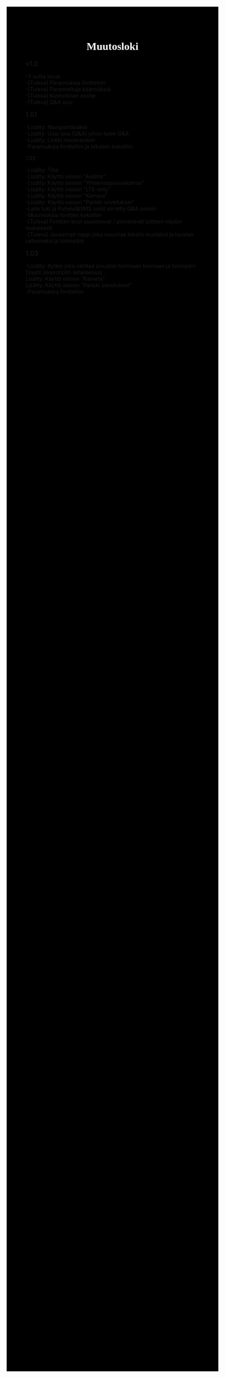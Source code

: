 <!DOCTYPE html>
<html>
<head>
<meta charset="UTF-8">
</head>
<body style="background-color:black;margin:200px";>

<h1 style="text-align:center;color:white;font-family:verdana, Tahoma;">Muutosloki</h1>

  <div style="font-size:125%;">v1.0</div>
  <p>-3 uutta sivua<br>-[Tuleva] Parannuksia fontteihin<br>-[Tuleva] Paranneltuja käännöksiä<br>-[Tuleva] Kunnollinen osoite<br>-[Tuleva] Q&A sivu </p>
    
  <div style="font-size:125%;">1.01</div>
  <p>-Lisätty: Navigointipalkki<br>-Lisätty: Uusi sivu (Q&A) johon tulee Q&A<br>-Lisätty: Linkki muutoslokiin<br>-Parannuksia fontteihin ja tekstien kokoihin </p>
  
  <div style:font-size:125%;">1.02</div>
  <p>-Lisätty: Title<br>-Lisätty: Käyttö osioon "Auditor"<br>-Lisätty: Käyttö osioon "Yhteensopivuuskerros"<br>-Lisätty: Käyttö osioon "LTE-only"<br>-Lisätty: Käyttö osioon "Kamera"<br>-Lisätty: Käyttö osioon "Pankki sovellukset"<br>-Laite tuki ja Puhelut&SMS osiot siirretty Q&A osioon<br>-Muunnoksia fonttien kokoihin<br>-[Tuleva] Fonttien koot suurenevat / pienenevät laitteen näytön mukaisesti<br>-[Tuleva] Javascript nappi joka muuntaa tekstin mustaksi ja taustan valkoiseksi ja toisinpäin</p>        
  
  <div style="font-size:125%;">1.03</div>
  <p>-Lisätty: Kytkin joka vaihtaa sivuston tummaan teemaan ja toisinpäin (Vaatii javascriptin selaimessa)<br>Lisätty: Käyttö osioon "Kamera"<br>Lisätty: Käyttö osioon "Pankki sovellukset"<br>-Parannuksia fontteihin</p>
  
  </body>
  </html>
